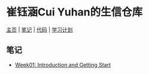 # 崔钰涵Cui Yuhan的生信仓库
[主页](/index.md) | [笔记](/notes/index.md) | [代码](/codes/index.md) | [学习计划](/plan.md)
## 笔记
- [Week01: Introduction and Getting Start](/notes/Week01_Introduction_and_Getting_Start)

